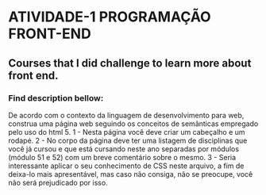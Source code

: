 # ATIVIDADE-1 PROGRAMAÇÃO FRONT-END

## Courses that I did challenge to learn more about front end.

### Find description bellow:

De acordo com o contexto da linguagem de desenvolvimento para web, construa uma página web seguindo os conceitos de semânticas empregado pelo uso do html 5.
1 - Nesta página você deve criar um cabeçalho e um rodapé.
2 - No corpo da página deve ter uma listagem de disciplinas que você já cursou e que está cursando neste ano separadas por módulos (módulo 51 e 52) com um breve comentário sobre o mesmo.
3 - Seria interessante aplicar o seu conhecimento de CSS neste arquivo, a fim de deixa-lo mais apresentável, mas caso não consiga, não se preocupe, você não será prejudicado por isso.
